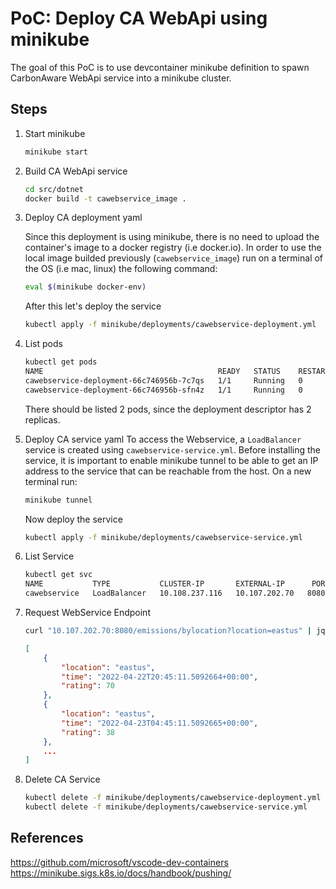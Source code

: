 # PoC: Deploy CA WebApi using minikube

The goal of this PoC is to use devcontainer minikube definition to spawn CarbonAware WebApi service into a minikube cluster.

## Steps
1. Start minikube

    ```sh
    minikube start
    ```
1. Build CA WebApi service

    ```sh
    cd src/dotnet
    docker build -t cawebservice_image .
    ```

1. Deploy CA deployment yaml

    Since this deployment is using minikube, there is no need to upload the container's image to a docker registry (i.e docker.io). In order to use the local image builded previously (`cawebservice_image`) run on a terminal of the OS (i.e mac, linux) the following command:
    ```sh
    eval $(minikube docker-env) 
    ```
    After this let's deploy the service
    ```sh
    kubectl apply -f minikube/deployments/cawebservice-deployment.yml
    ```
1. List pods

    ```sh
    kubectl get pods
    NAME                                       READY   STATUS    RESTARTS   AGE
    cawebservice-deployment-66c746956b-7c7qs   1/1     Running   0          9s
    cawebservice-deployment-66c746956b-sfn4z   1/1     Running   0          9s
    ```
    There should be listed 2 pods, since the deployment descriptor has 2 replicas.

1. Deploy CA service yaml
    To access the Webservice, a `LoadBalancer` service is created using `cawebservice-service.yml`. Before installing the service, it is important to enable minikube tunnel to be able to get an IP address to the service that can be reachable from the host. On a new terminal run:
    ```sh
    minikube tunnel
    ```
    Now deploy the service
    ```sh
    kubectl apply -f minikube/deployments/cawebservice-service.yml 
    ```

1. List Service

    ```sh
    kubectl get svc
    NAME           TYPE           CLUSTER-IP       EXTERNAL-IP      PORT(S)          AGE
    cawebservice   LoadBalancer   10.108.237.116   10.107.202.70   8080:30080/TCP   8s
    ```

1. Request WebService Endpoint

    ```sh
    curl "10.107.202.70:8080/emissions/bylocation?location=eastus" | jq
    ```

    ```json
    [
        {
            "location": "eastus",
            "time": "2022-04-22T20:45:11.5092664+00:00",
            "rating": 70
        },
        {
            "location": "eastus",
            "time": "2022-04-23T04:45:11.5092665+00:00",
            "rating": 38
        },
        ...
    ]
    ```

1. Delete CA Service

    ```sh
    kubectl delete -f minikube/deployments/cawebservice-deployment.yml
    kubectl delete -f minikube/deployments/cawebservice-service.yml 
    ```

## References

https://github.com/microsoft/vscode-dev-containers
https://minikube.sigs.k8s.io/docs/handbook/pushing/
